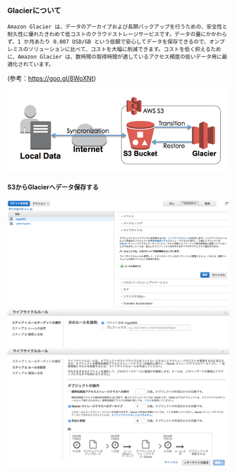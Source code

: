 ### Glacierについて

`Amazon Glacier は、データのアーカイブおよび長期バックアップを行うための、安全性と耐久性に優れたきわめて低コストのクラウドストレージサービスです。データの量にかかわらず、1 か月あたり 0.007 USD/GB という低額で安心してデータを保存できるので、オンプレミスのソリューションに比べて、コストを大幅に削減できます。コストを低く抑えるために、Amazon Glacier は、数時間の取得時間が適しているアクセス頻度の低いデータ用に最適化されています。`

(参考：https://goo.gl/8WoXNt)

![Alt Text](https://github.com/yhidetoshi/Pictures/raw/master/aws/s3-glacier.png)


#### S3からGlacierへデータ保存する

![Alt Text](https://github.com/yhidetoshi/Pictures/raw/master/aws/glacier1.png)
![Alt Text](https://github.com/yhidetoshi/Pictures/raw/master/aws/glacier2.png)
![Alt Text](https://github.com/yhidetoshi/Pictures/raw/master/aws/glacier3.png)
